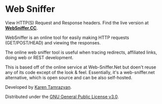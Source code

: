 # Web Sniffer

View HTTP(S) Request and Response headers. Find the live version at **[WebSniffer.CC](https://websniffer.cc/)**.

WebSniffer is an online tool for easily making HTTP requests (GET/POST/HEAD) and viewing the responses.

The online web sniffer tool is useful when tracing redirects, affiliated links, doing web or REST development.

This is based off of the online service at Web-Sniffer.Net but doen't reuse any of its code except of the look & feel. Essentially, it's a web-sniffer.net alternative, which is open source and can be also self-hosted.

Developed by [Karen Tamrazyan](https://www.tamrazyan.com/).

Distributed under the [GNU General Public License v3.0](https://www.gnu.org/licenses/gpl-3.0.en.html).
